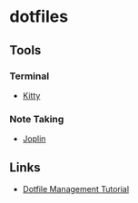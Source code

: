 # dotfiles

## Tools
### Terminal
- [Kitty](https://sw.kovidgoyal.net/kitty/)
### Note Taking
- [Joplin](https://joplinapp.org/)

## Links
- [Dotfile Management Tutorial](https://www.atlassian.com/git/tutorials/dotfiles)
